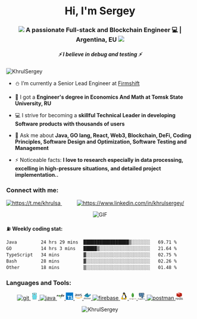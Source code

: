 <h1 align="center">Hi, I'm Sergey</h1>

<div align="center">
<h3><img 
src="https://media2.giphy.com/media/v1.Y2lkPTc5MGI3NjExMWt1azhlcXVxcGc4MXZ1OTc5c292bzc1NnBhMWdteGU5NmpqN2luOCZlcD12MV9pbnRlcm5hbF9naWZfYnlfaWQmY3Q9Zw/bGgsc5mWoryfgKBx1u/giphy.gif"
width="30"> A passionate Full-stack and Blockchain Engineer 💻 | Argentina, EU <img 
src="https://media1.giphy.com/media/v1.Y2lkPTc5MGI3NjExc2c2bnZ3YTRrejAyM2tuZnhkcHE3ZHp1MWJ2ZG1xejVkN2wycmEzYSZlcD12MV9pbnRlcm5hbF9naWZfYnlfaWQmY3Q9Zw/CrFLL3CnRpw5ddlBMm/giphy.gif"
width="30">
</h3>
</div>

 <h5 align="center">
   <i>⚡️ I believe in debug and testing ⚡️</i>
  </h5>

<p align="left"> <img src="https://komarev.com/ghpvc/?username=KhrulSergey&label=Profile%20views&color=0e75b6&style=flat" alt="KhrulSergey" /> </p>

- ⛄ I’m currently a Senior Lead Engineer at [Firmshift](https://github.com/blueshift-fi)

- 🌱 I got a **Engineer's degree in Economics And Math at Tomsk State University, RU**

- 💻 I strive for becoming a **skillful Technical Leader in developing Software products with thousands of users**

- 💬 Ask me about **Java, GO lang, React, Web3, Blockchain, DeFi, Coding Principles, Software Design and Optimization,
  Software Testing and Management**

- ⚡ Noticeable facts: **I love to research especially in data processing, excelling in high-pressure situations, and detailed project implementation..**

<h3 align="left">Connect with me:</h3>
<p align="left">
  <a href="https://t.me/khrulsa" target="blank" style="margin-right: 40px" >
    <img src="https://upload.wikimedia.org/wikipedia/commons/thumb/8/82/Telegram_logo.svg/1200px-Telegram_logo.svg.png" alt="https://t.me/khrulsa" height="40" />
  </a>
  <a href="https://linkedin.com/in/khrulsergey/" target="blank">
    <img  src="https://raw.githubusercontent.com/rahuldkjain/github-profile-readme-generator/master/src/images/icons/Social/linked-in-alt.svg" alt="https://www.linkedin.com/in/khrulsergey/" width="40" />
  </a>
</p>

<p align="center">
 <img alt="GIF" src="https://img.etimg.com/thumb/msid-88501399,width-1200,height-900,imgsize-72270,resizemode-8,quality-100/tech/information-tech/blockchains-survival-code.jpg" width="500" height="320"/>
</p>

⛽ **Weekly coding stat:**
<!--START_SECTION:waka-->

```txt
Java         24 hrs 29 mins  █████████████████▒░░░░░░░   69.71 %
GO           14 hrs 3 mins   █████▒░░░░░░░░░░░░░░░░░░░   21.64 %
TypeScript   34 mins         ▓░░░░░░░░░░░░░░░░░░░░░░░░   02.75 %
Bash         28 mins         ▓░░░░░░░░░░░░░░░░░░░░░░░░   02.26 %
Other        18 mins         ▒░░░░░░░░░░░░░░░░░░░░░░░░   01.48 %
```

<!--END_SECTION:waka-->

<h3 align="left">Languages and Tools:</h3>
<p align="center">
    <a href="https://git-scm.com/" rel="noreferrer" target="_blank">
        <img alt="git" height="20" src="https://www.vectorlogo.zone/logos/git-scm/git-scm-icon.svg"/>
    </a>
    <a href="https://golang.org" rel="noreferrer" target="_blank">
        <img alt="go" height="20"
             src="https://raw.githubusercontent.com/devicons/devicon/master/icons/go/go-original.svg"/>
    </a>
    <a href="https://www.java.com" rel="noreferrer" target="_blank">
        <img alt="java" height="20"
             src="https://1000marcas.net/wp-content/uploads/2020/11/Java-logo.png"/>
    </a>
   <a href="https://nodejs.org" rel="noreferrer" target="_blank">
        <img alt="nodejs" height="20"
             src="https://raw.githubusercontent.com/devicons/devicon/master/icons/nodejs/nodejs-original-wordmark.svg"/>
    </a>
    <a href="https://www.typescriptlang.org/" rel="noreferrer" target="_blank">
        <img alt="typescript" height="20"
             src="https://raw.githubusercontent.com/devicons/devicon/master/icons/typescript/typescript-original.svg"/>
    </a>
    <a href="https://aws.amazon.com" rel="noreferrer" target="_blank">
        <img alt="aws" height="20"
             src="https://raw.githubusercontent.com/devicons/devicon/master/icons/amazonwebservices/amazonwebservices-original-wordmark.svg"/>
    </a>
    <a href="https://www.docker.com/" rel="noreferrer" target="_blank">
        <img alt="docker" height="20"
             src="https://raw.githubusercontent.com/devicons/devicon/master/icons/docker/docker-original-wordmark.svg"/>
    </a>
    <a href="https://firebase.google.com/" rel="noreferrer" target="_blank">
        <img alt="firebase" height="20" src="https://www.vectorlogo.zone/logos/firebase/firebase-icon.svg"/>
    </a>
    <a href="https://www.linux.org/" rel="noreferrer" target="_blank">
        <img alt="linux" height="20"
             src="https://raw.githubusercontent.com/devicons/devicon/master/icons/linux/linux-original.svg"/>
    </a>
    <a href="https://www.mongodb.com/" rel="noreferrer" target="_blank">
        <img alt="mongodb" height="20"
             src="https://raw.githubusercontent.com/devicons/devicon/master/icons/mongodb/mongodb-original-wordmark.svg"/>
    </a>
    <a href="https://www.postgresql.org" rel="noreferrer" target="_blank">
        <img alt="postgresql" height="20"
             src="https://raw.githubusercontent.com/devicons/devicon/master/icons/postgresql/postgresql-original-wordmark.svg"/>
    </a>
    <a href="https://postman.com" rel="noreferrer" target="_blank">
        <img alt="postman" height="20" src="https://www.vectorlogo.zone/logos/getpostman/getpostman-icon.svg"/>
    </a>
    <a href="https://redis.io" rel="noreferrer" target="_blank">
        <img alt="redis" height="20"
             src="https://raw.githubusercontent.com/devicons/devicon/master/icons/redis/redis-original-wordmark.svg"/>
    </a>
</p>


<p align="center">
  <img src="https://github-readme-stats.vercel.app/api?username=KhrulSergey&show_icons=true&locale=en" alt="KhrulSergey" style="max-width: 40%; height: auto;" />
 <!-- <img src="https://github-readme-streak-stats.herokuapp.com/?user=KhrulSergey" alt="KhrulSergey" style="max-width: 42%; height: auto;" /> -->
</p>

